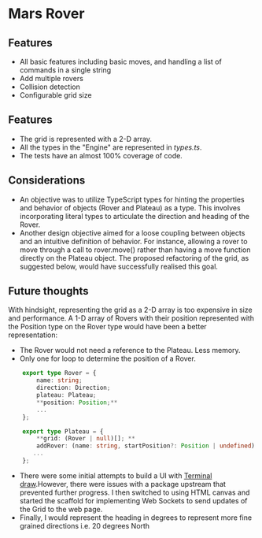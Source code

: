 # Mars Rover

## Features
- All basic features including basic moves, and handling a list of commands in a single string
- Add multiple rovers
- Collision detection
- Configurable grid size

## Features
- The grid is represented with a 2-D array.
- All the types in the "Engine" are represented in *types.ts*. 
- The tests have an almost 100% coverage of code.

## Considerations
- An objective was to utilize TypeScript types for hinting the properties and behavior of objects (Rover and Plateau) as a type. This involves incorporating literal types to articulate the direction and heading of the Rover.
- Another design objective aimed for a loose coupling between objects and an intuitive definition of behavior. For instance, allowing a rover to move through a call to rover.move() rather than having a move function directly on the Plateau object. The proposed refactoring of the grid, as suggested below, would have successfully realised this goal.

## Future thoughts 

With hindsight, representing the grid as a 2-D array is too expensive in size and performance. A 1-D array of Rovers with their position represented with the Position type on the Rover type would have been a better representation:
  - The Rover would not need a reference to the Plateau. Less memory.
  - Only one for loop to determine the position of a Rover.
  
```ts
    export type Rover = {
        name: string;
        direction: Direction;
        plateau: Plateau;
        **position: Position;**
        ...
    };
```
```ts
    export type Plateau = {
        **grid: (Rover | null)[]; **
        addRover: (name: string, startPosition?: Position | undefined) => (Rover & Position) | undefined;
       ...
    };
```

- There were some initial attempts to build a UI with [Terminal draw](https://www.npmjs.com/package/command-line-draw).However, there were issues with a package upstream that prevented further progress. I then switched to using HTML canvas and started the scaffold for implementing Web Sockets to send updates of the Grid to the web page. 
- Finally, I would represent the heading in degrees to represent more fine grained directions i.e. 20 degrees North

